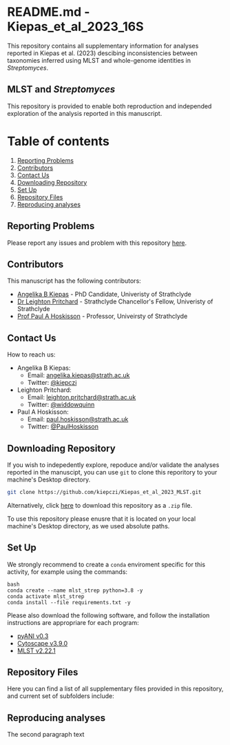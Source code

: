 # **README.md** - **Kiepas_et_al_2023_16S**

This repository contains all supplementary information for analyses reported in Kiepas et al. (2023) descibing inconsistencies between taxonomies inferred using MLST and whole-genome identities in *Streptomyces*.


## **MLST and *Streptomyces***
This repository is provided to enable both reproduction and independed exploration of the analysis reported in this manuscript.



# Table of contents

1. [Reporting Problems](#reporting-problems)
2. [Contributors](#contributors)
3. [Contact Us](#contact-us)
4. [Downloading Repository](#downloading-repository)
5. [Set Up](#set-up)
6. [Repository Files](#repository-files)
7. [Reproducing analyses](#reproducing-analyses)



## **Reporting Problems**
Please report any issues and problem with this repository [here](https://github.com/kiepczi/Kiepas_et_al_2023_MLST/issues).

## **Contributors**
This manuscript has the following contributors:
- [Angelika B Kiepas](https://github.com/kiepczi) - PhD Candidate, Univeristy of Strathclyde
- [Dr Leighton Pritchard](https://github.com/widdowquinn) - Strathclyde Chancellor's Fellow, Univeristy of Strathclyde
- [Prof Paul A Hoskisson](https://github.com/PaulHoskisson) - Professor, Univeirsty of Strathclyde

## **Contact Us**
How to reach us:
- Angelika B Kiepas:
    - Email: angelika.kiepas@strath.ac.uk
    - Twitter: [@kiepczi](https://twitter.com/kiepczi?lang=en)
- Leighton Pritchard:
    - Email: leighton.pritchard@strath.ac.uk
    - Twitter: [@widdowquinn](https://twitter.com/widdowquinn)
- Paul A Hoskisson:
    - Email: paul.hoskisson@strath.ac.uk
    - Twitter: [@PaulHoskisson](https://twitter.com/PaulHoskisson?ref_src=twsrc%5Egoogle%7Ctwcamp%5Eserp%7Ctwgr%5Eauthor)


## **Downloading Repository**
If you wish to indepedently explore, repoduce and/or validate the analyses reported in the manuscipt, you can use `git` to clone this reporitory to your machine's Desktop directory. 

```bash
git clone https://github.com/kiepczi/Kiepas_et_al_2023_MLST.git
```
Alternatively, click [here](https://github.com/kiepczi/Kiepas_et_al_2023_MLST/archive/refs/heads/main.zip) to download this repository as a `.zip` file.

To use this repository please enusre that it is located on your local machine's Desktop directory, as we used absolute paths. 


## **Set Up**
We strongly recommend to create a `conda` enviroment specific for this activity, for example using the commands:

```
bash
conda create --name mlst_strep python=3.8 -y
conda activate mlst_strep
conda install --file requirements.txt -y
```

Please also download the following software, and follow the installation instructions are appropriare for each program:

- [pyANI v0.3](https://github.com/widdowquinn/pyani)
- [Cytoscape v3.9.0](https://cytoscape.org)
- [MLST v2.22.1](https://github.com/tseemann/mlst)



## **Repository Files**
Here you can find a list of all supplementary files provided in this repository, and current set of subfolders include:


## **Reproducing analyses** 
The second paragraph text

